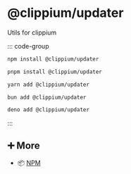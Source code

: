 # @clippium/updater

Utils for clippium

::: code-group

```bash [npm]
npm install @clippium/updater
```

```bash [pnpm]
pnpm install @clippium/updater
```

```bash [yarn]
yarn add @clippium/updater
```

```bash [bun]
bun add @clippium/updater
```

```bash [deno]
deno add @clippium/updater
```

:::

## ➕ More

- 📦 [NPM](https://www.npmjs.com/package/@clippium/updater)
